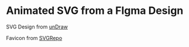 # Animated SVG from a FIgma Design 

SVG Design from [unDraw](https://undraw.co/illustrations)

Favicon from [SVGRepo](svgrepo.com/svg/72830/stars)

